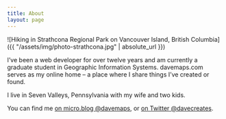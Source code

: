 ```yaml
---
title: About
layout: page
---
```


![Hiking in Strathcona Regional Park on Vancouver Island, British Columbia]({{ "/assets/img/photo-strathcona.jpg" | absolute_url }})

I’ve been a web developer for over twelve years and am currently a graduate student in Geographic Information Systems. davemaps.com serves as my online home – a place where I share things I’ve created or found.

I live in Seven Valleys, Pennsylvania with my wife and two kids.

You can find me <a href="https://micro.blog/davemaps" rel="me">on micro.blog @davemaps</a>, or [on Twitter @davecreates](https://twitter.com/davecreates).

